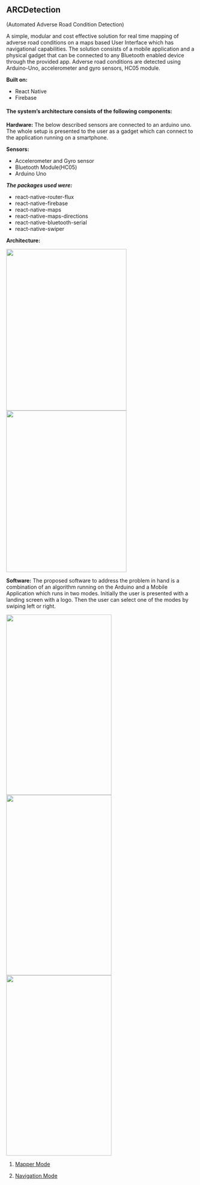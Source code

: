 ## ARCDetection

(Automated Adverse Road Condition Detection)

A simple, modular and cost effective solution for real time mapping of adverse road conditions on a maps based User Interface which has navigational capabilities. 
The solution consists of a mobile application and a physical gadget that can be connected to any Bluetooth enabled device through the provided app. 
Adverse road conditions are detected using Arduino-Uno, accelerometer and gyro sensors, HC05 module.

**Built on:**
  - React Native
  - Firebase

#### The system’s architecture consists of the following components:

**Hardware:**
  The below described sensors are connected to an arduino uno. The whole setup is presented to the user as a gadget which can connect to the application running on a smartphone.

**Sensors:**
- Accelerometer and Gyro sensor
- Bluetooth Module(HC05)
- Arduino Uno

***The packages used were:*** 
- react-native-router-flux
- react-native-firebase
- react-native-maps
- react-native-maps-directions
- react-native-bluetooth-serial
- react-native-swiper

 **Architecture:**
 
 <img src="https://github.com/VanithaKunta/ARCDetection/blob/master/src/outputs/arc1.jpg" width="320" height="430">          <img src="https://github.com/VanithaKunta/ARCDetection/blob/master/src/outputs/arc2.jpg" width="320" height="430">

**Software:**
  The proposed software to address the problem in hand is a combination of an algorithm running on the Arduino and a Mobile Application which runs in two modes. Initially the user is presented with a landing screen with a logo. Then the user can select one of the modes by swiping left or right.
  
   <img src="https://github.com/VanithaKunta/ARCDetection/blob/master/src/outputs/navMode.jpg" width="280" height="480">   <img src="https://github.com/VanithaKunta/ARCDetection/blob/master/src/outputs/main.jpg" width="280" height="480">   <img src="https://github.com/VanithaKunta/ARCDetection/blob/master/src/outputs/mapMode.jpg" width="280" height="480">
   

1) [Mapper Mode](https://github.com/VanithaKunta/ARCDetection/blob/master/docs/Mapper.md)

2) [Navigation Mode](https://github.com/VanithaKunta/ARCDetection/blob/master/docs/Navigate.md)































